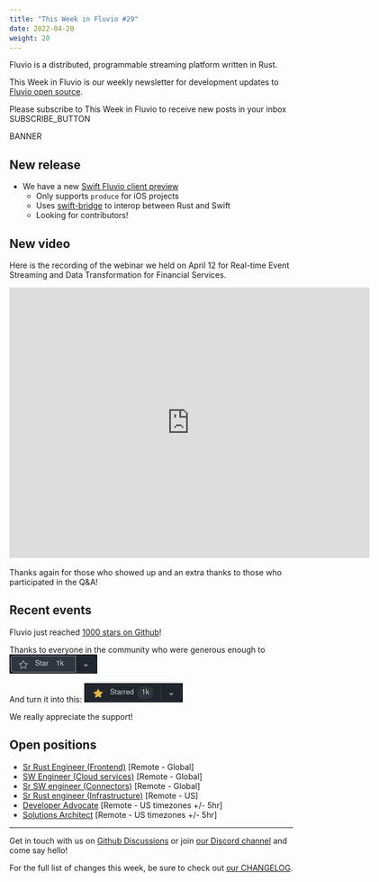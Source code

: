 ```yaml
---
title: "This Week in Fluvio #29"
date: 2022-04-20
weight: 20
---
```

Fluvio is a distributed, programmable streaming platform written in Rust.

This Week in Fluvio is our weekly newsletter for development updates to [Fluvio open source].

Please subscribe to This Week in Fluvio to receive new posts in your inbox
SUBSCRIBE_BUTTON

BANNER


## New release
* We have a new [Swift Fluvio client preview](https://github.com/infinyon/fluvio-client-swift)
  * Only supports `produce` for iOS projects
  * Uses [swift-bridge](https://github.com/chinedufn/swift-bridge) to interop between Rust and Swift
  * Looking for contributors!

## New video
Here is the recording of the webinar we held on April 12 for Real-time Event Streaming and Data Transformation for Financial Services.

<iframe width="640" height="480" src="https://www.youtube.com/embed/wAvyB8367g4" title="YouTube video player" frameborder="0" allow="accelerometer; autoplay; clipboard-write; encrypted-media; gyroscope; picture-in-picture" allowfullscreen></iframe>

Thanks again for those who showed up and an extra thanks to those who participated in the Q&A!
## Recent events
Fluvio just reached [1000 stars on Github](https://github.com/infinyon/fluvio/stargazers)!

Thanks to everyone in the community who were generous enough to  <img src="/news/images/0029/1k-star-button-unclicked.png" style="width:156px; display: inline-block" alt="Unclicked Github Star button"/>

And turn it into this: <img src="/news/images/0029/1k-star-button-clicked.png" style="width:175px; display: inline-block"  alt="Clicked Github Star button"/>

We really appreciate the support!

## Open positions
* [Sr Rust Engineer (Frontend)](https://www.infinyon.com/careers/cloud-ui-engineer-senior-level) [Remote - Global]
* [SW Engineer (Cloud services)](https://www.infinyon.com/careers/cloud-engineer-mid-level) [Remote - Global]
* [Sr SW engineer (Connectors)](https://www.infinyon.com/careers/connectors-engineer-senior-level) [Remote - Global]
* [Sr Rust engineer (Infrastructure)](https://www.infinyon.com/careers/infrastructure-engineer-senior-level) [Remote - US]
* [Developer Advocate](https://www.infinyon.com/careers/developer-advocate-mid-senior-level) [Remote - US timezones +/- 5hr]
* [Solutions Architect](https://www.infinyon.com/careers/solutions-architect) [Remote - US timezones +/- 5hr]

---

Get in touch with us on [Github Discussions] or join [our Discord channel] and come say hello!

For the full list of changes this week, be sure to check out [our CHANGELOG].

[Fluvio open source]: https://github.com/infinyon/fluvio
[our CHANGELOG]: https://github.com/infinyon/fluvio/blob/master/CHANGELOG.md
[our Discord channel]: https://discordapp.com/invite/bBG2dTz
[Github Discussions]: https://github.com/infinyon/fluvio/discussions
